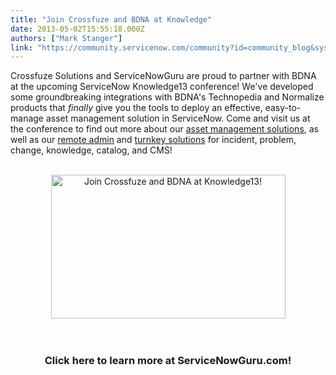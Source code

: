 ```yaml
---
title: "Join Crossfuze and BDNA at Knowledge"
date: 2013-05-02T15:55:18.000Z
authors: ["Mark Stanger"]
link: "https://community.servicenow.com/community?id=community_blog&sys_id=45fca2a5dbd0dbc01dcaf3231f9619e9"
---
```

<p>Crossfuze Solutions and ServiceNowGuru are proud to partner with BDNA at the upcoming ServiceNow Knowledge13 conference! We've developed some groundbreaking integrations with BDNA's Technopedia and Normalize products that <em>finally</em> give you the tools to deploy an effective, easy-to-manage asset management solution in ServiceNow. Come and visit us at the conference to find out more about our <a title="w.youtube.com/watch?v=sBUmlrfYMGo" href="http://www.youtube.com/watch?v=sBUmlrfYMGo" target="_blank">asset management solutions</a>, as well as our <a title="w.crossfuze.com/solutions/remote-admin" href="http://www.crossfuze.com/solutions/remote-admin" target="_blank">remote admin</a> and <a title="w.crossfuze.com/solutions/turnkey-solutions" href="http://www.crossfuze.com/solutions/turnkey-solutions" target="_blank">turnkey solutions</a> for incident, problem, change, knowledge, catalog, and CMS!<br /><br /><center><a href="http://www.servicenowguru.com/showcase/join-crossfuze-bdna-knowledge13/"><img src="http://www.servicenowguru.com/wp-content/uploads/2013/04/crossfuzebanner02.jpg" alt="Join Crossfuze and BDNA at Knowledge13!" width="375" height="230" /></a></center><br /><br /><center><h3>Click here to learn more at ServiceNowGuru.com!</h3><br /></center><br /><!--break--></p>